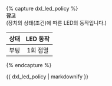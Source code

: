 {% capture dxl_led_policy %}  
**참고**  
(장치의 상태(조건)에 따른 LED의 동작입니다.)

| 상태                | LED 동작      |
|:-------------------:|:-------------:|
| 부팅                | 1회 점멸      |

{% endcapture %}
<div class="notice--info">{{ dxl_led_policy | markdownify }}</div>
